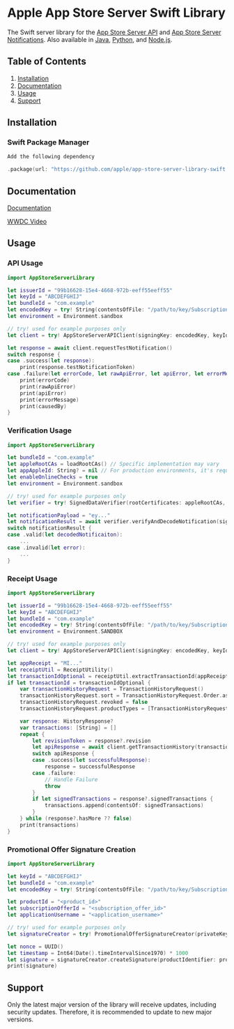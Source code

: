 # Apple App Store Server Swift Library
The Swift server library for the [App Store Server API](https://developer.apple.com/documentation/appstoreserverapi) and [App Store Server Notifications](https://developer.apple.com/documentation/appstoreservernotifications). Also available in [Java](https://github.com/apple/app-store-server-library-java), [Python](https://github.com/apple/app-store-server-library-python), and [Node.js](https://github.com/apple/app-store-server-library-node).

## Table of Contents
1. [Installation](#installation)
2. [Documentation](#documentation)
3. [Usage](#usage)
4. [Support](#support)

## Installation

### Swift Package Manager
```swift
Add the following dependency

.package(url: "https://github.com/apple/app-store-server-library-swift.git", .upToNextMinor(from: "1.0.2")),
```

## Documentation

[Documentation](https://apple.github.io/app-store-server-library-swift/documentation/appstoreserverlibrary/)

[WWDC Video](https://developer.apple.com/videos/play/wwdc2023/10143/)
## Usage

### API Usage

```swift
import AppStoreServerLibrary

let issuerId = "99b16628-15e4-4668-972b-eeff55eeff55"
let keyId = "ABCDEFGHIJ"
let bundleId = "com.example"
let encodedKey = try! String(contentsOfFile: "/path/to/key/SubscriptionKey_ABCDEFGHIJ.p8")
let environment = Environment.sandbox

// try! used for example purposes only
let client = try! AppStoreServerAPIClient(signingKey: encodedKey, keyId: keyId, issuerId: issuerId, bundleId: bundleId, environment: environment)

let response = await client.requestTestNotification()
switch response {
case .success(let response):
    print(response.testNotificationToken)
case .failure(let errorCode, let rawApiError, let apiError, let errorMessage, let causedBy):
    print(errorCode)
    print(rawApiError)
    print(apiError)
    print(errorMessage)
    print(causedBy)
}
```

### Verification Usage

```swift
import AppStoreServerLibrary

let bundleId = "com.example"
let appleRootCAs = loadRootCAs() // Specific implementation may vary
let appAppleId: String? = nil // For production environments, it's required
let enableOnlineChecks = true
let environment = Environment.sandbox

// try! used for example purposes only
let verifier = try! SignedDataVerifier(rootCertificates: appleRootCAs, bundleId: bundleId, appAppleId: appAppleId, environment: environment, enableOnlineChecks: enableOnlineChecks)

let notificationPayload = "ey..."
let notificationResult = await verifier.verifyAndDecodeNotification(signedPayload: notificationPayload)
switch notificationResult {
case .valid(let decodedNotificaiton):
    ...
case .invalid(let error):
    ...
}
```

### Receipt Usage

```swift
import AppStoreServerLibrary

let issuerId = "99b16628-15e4-4668-972b-eeff55eeff55"
let keyId = "ABCDEFGHIJ"
let bundleId = "com.example"
let encodedKey = try! String(contentsOfFile: "/path/to/key/SubscriptionKey_ABCDEFGHIJ.p8")
let environment = Environment.SANDBOX

// try! used for example purposes only
let client = try! AppStoreServerAPIClient(signingKey: encodedKey, keyId: keyId, issuerId: issuerId, bundleId: bundleId, environment: environment)

let appReceipt = "MI..."
let receiptUtil = ReceiptUtility()
let transactionIdOptional = receiptUtil.extractTransactionId(appReceipt: appReceipt)
if let transactionId = transactionIdOptional {
    var transactionHistoryRequest = TransactionHistoryRequest()
    transactionHistoryRequest.sort = TransactionHistoryRequest.Order.ascending
    transactionHistoryRequest.revoked = false
    transactionHistoryRequest.productTypes = [TransactionHistoryRequest.ProductType.autoRenewable]

    var response: HistoryResponse?
    var transactions: [String] = []
    repeat {
        let revisionToken = response?.revision
        let apiResponse = await client.getTransactionHistory(transactionId: transactionId, revision: revisionToken, transactionHistoryRequest: transactionHistoryRequest)
        switch apiResponse {
        case .success(let successfulResponse):
            response = successfulResponse
        case .failure:
            // Handle Failure
            throw
        }
        if let signedTransactions = response?.signedTransactions {
            transactions.append(contentsOf: signedTransactions)
        }
    } while (response?.hasMore ?? false)
    print(transactions)
}
```

### Promotional Offer Signature Creation

```swift
import AppStoreServerLibrary

let keyId = "ABCDEFGHIJ"
let bundleId = "com.example"
let encodedKey = try! String(contentsOfFile: "/path/to/key/SubscriptionKey_ABCDEFGHIJ.p8")

let productId = "<product_id>"
let subscriptionOfferId = "<subscription_offer_id>"
let applicationUsername = "<application_username>"

// try! used for example purposes only
let signatureCreator = try! PromotionalOfferSignatureCreator(privateKey: encodedKey, keyId: keyId, bundleId: bundleId)

let nonce = UUID()
let timestamp = Int64(Date().timeIntervalSince1970) * 1000
let signature = signatureCreator.createSignature(productIdentifier: productIdentifier, subscriptionOfferID: subscriptionOfferID, applicationUsername: applicationUsername, nonce: nonce, timestamp: timestamp)
print(signature)
```

## Support

Only the latest major version of the library will receive updates, including security updates. Therefore, it is recommended to update to new major versions.
